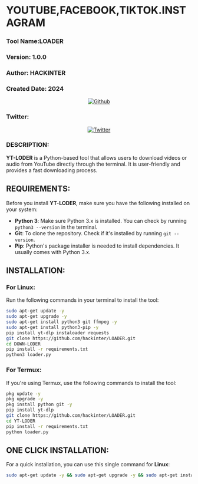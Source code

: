 # YOUTUBE,FACEBOOK,TIKTOK.INSTAGRAM
### Tool Name:LOADER
### Version: 1.0.0
### Author: HACKINTER
### Created Date: 2024

<p align="center">
<a href="https://github.com/hackinter"><img title="Github" src="https://img.shields.io/badge/hackinter-grey?style=for-the-badge&logo=github"></a>
</p>

### Twitter:
<p align="center"> 
<a href="https://x.com/_anonix_z"><img title="Twitter" src="https://img.shields.io/badge/Twitter-HACKINTER-lightgrey?style=for-the-badge&logo=twitter"></a>
</p>

### DESCRIPTION:
**YT-LODER** is a Python-based tool that allows users to download videos or audio from YouTube directly through the terminal. It is user-friendly and provides a fast downloading process.

## REQUIREMENTS:
Before you install **YT-LODER**, make sure you have the following installed on your system:

- **Python 3**: Make sure Python 3.x is installed. You can check by running `python3 --version` in the terminal.
- **Git**: To clone the repository. Check if it's installed by running `git --version`.
- **Pip**: Python's package installer is needed to install dependencies. It usually comes with Python 3.x.

## INSTALLATION:

### For Linux:
Run the following commands in your terminal to install the tool:

```bash
sudo apt-get update -y
sudo apt-get upgrade -y
sudo apt-get install python3 git ffmpeg -y
sudo apt-get install python3-pip -y
pip install yt-dlp instaloader requests
git clone https://github.com/hackinter/LOADER.git
cd DOWN-LODER
pip install -r requirements.txt  
python3 loader.py
```

### For Termux:
If you're using Termux, use the following commands to install the tool:

```bash
pkg update -y
pkg upgrade -y
pkg install python git -y
pip install yt-dlp
git clone https://github.com/hackinter/LOADER.git
cd YT-LODER
pip install -r requirements.txt  
python loader.py
```

## ONE CLICK INSTALLATION:
For a quick installation, you can use this single command for **Linux**:

```bash
sudo apt-get update -y && sudo apt-get upgrade -y && sudo apt-get install python3 git -y && pip install yt-dlp && git clone https://github.com/hackinter/LOADER.git && cd YT-LODER && pip install -r requirements.txt && python3 loader.py

```
